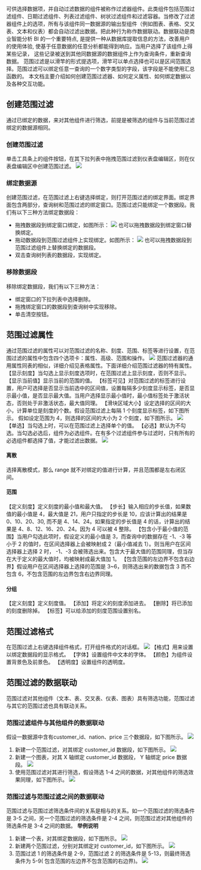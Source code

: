 可供选择数据项，并自动过滤数据的组件被称作过滤器组件。此类组件包括范围过滤组件、日期过滤组件、列表过滤组件、树状过滤组件和过滤容器。当修改了过滤器组件上的选项，所有与该组件同一数据源的输出型组件（例如图表、表格、交叉表、文本和仪表）都会自动过滤出数据。把此种行为称作数据联动。数据联动是商业智能分析 BI 的一个重要特点, 是提供一种从数据库提取信息的方法，改善用户的使用体验, 使基于任意数据的任意分析都能得到响应。当用户选择了该组件上得某些记录， 这些记录被送到其他同数据源的数据组件上作为查询条件，重新查询数据。
范围过滤是以滑竿的形式提选项，滑竿可以单点选择也可以是区间范围选择。范围过滤可以绑定任意一查询的一个数字类型的字段，该字段是不能使用汇总函数的。
本文档主要介绍如何创建范围过滤器、如何定义属性、如何绑定数据以及各种交互功能。
## 创建范围过滤
通过已绑定的数据，来对其他组件进行筛选，前提是被筛选的组件与当前范围过滤绑定的数据源相同。
### 创建范围过滤
单击工具条上的组件按钮，在其下拉列表中拖拽范围过滤到仪表盘编辑区，则在仪表盘编辑区中创建范围过滤。
![](http://imgcache.tce.fsphere.cn/static/mc.qcloudimg.com/static/img/60932eb5281550983cfc1234d5dcbead/image.png)
### 绑定数据源
创建范围过滤，在范围过滤上右键选择绑定，则打开范围过滤的绑定界面。绑定界面包含两部分，查询树和范围过滤的绑定窗口。范围过滤只能绑定一个数据段。我们有以下三种方法绑定数据段：
* 拖拽数据段到绑定窗口绑定，如图所示：
![](http://imgcache.tce.fsphere.cn/static/mc.qcloudimg.com/static/img/ce14d54263606ad47958a6ba0ef30436/image.png)
也可以拖拽数据段到绑定窗口替换绑定。
* 拖动数据段到范围过滤组件上实现绑定。如图所示：
![](http://imgcache.tce.fsphere.cn/static/mc.qcloudimg.com/static/img/c90bce612c9b2199eb27265b445008cd/image.png)
也可以拖拽数据段到范围过滤组件上替换绑定的数据段。
* 双击查询树列表的数据段，实现绑定。

### 移除数据段
移除绑定数据段，我们有以下三种方法：
* 绑定窗口的下拉列表中选择删除。
* 拖拽绑定窗口的数据段到查询树中实现移除。
* 单击清空按钮。

## 范围过滤属性
通过范围过滤的属性可以对范围过滤的名称、刻度、范围、标签等进行设置，在范围过滤的属性中包含四个选项卡：属性、高级、范围和操作。
![](http://imgcache.tce.fsphere.cn/static/mc.qcloudimg.com/static/img/131d9d144a824a2a58cf0965a8ef679c/image.png)
范围过滤器的通用属性同表的相似，详细介绍见表格属性。下面详细介绍范围过滤器的特有属性。
【显示刻度】当勾选上显示刻度选项时，在范围过滤上显示刻度，否则不显示。
【显示当前值】显示当前的范围的值。
【标签可见】对范围过滤的标签进行设置，用户可选择是否显示当前选中的区间值，设置每隔多少刻度显示标签，是否显示最小值，是否显示最大值。当用户选择显示最小值时，最小值标签处于激活状态，否则处于非激活状态，最大值同理。
【滑块区域大小】设定选择的区间的大小，计算单位是刻度的个数。假设范围过滤上每隔 1 个刻度显示标签，如下图所示。
假如设定范围为 4，则选择的区间的大小为 2 个刻度，如下图所示。
![](http://imgcache.tce.fsphere.cn/static/mc.qcloudimg.com/static/img/a4b80d6c2a5209708874bb00e3eb88e9/image.png)
【单选】当勾选上时，可以在范围过滤上选择单个的值。
【必选】默认为不勾选。当勾选必选后，组件为必选组件。在有多个过滤组件参与过滤时，只有所有的必选组件都选择了值，才能过滤出数据。
![](http://imgcache.tce.fsphere.cn/static/mc.qcloudimg.com/static/img/55e8bfbc0bf0c9f8d5bbc58aa7104820/image.png)
#### 离散
选择离散模式，那么 range 就不对绑定的值进行计算，并且范围都是左右闭区间。
#### 范围
【定义刻度】定义刻度的最小值和最大值。
【步长】输入相应的步长值，如果数值的最小值是 4，最大值是 21，用户只指定的步长是 10，应该计算出的结果是 0、10、20、30, 而不是 4、14、24。如果指定的步长值是 4 的话，计算出的结果是 4、8、12、16、20、24。因为 4 可以被 4 整除。
【包含小于最小值的范围】当用户勾选此项时，假设定义的最小值是 3，而查询中的数据存在 -1、-3 等小于 2 的值时，在区间选择器上会被映射成 2（最小值减去 1）。则当用户在区间选择器上选择 2 时， -1、-3 会被筛选出来。包含大于最大值的范围同理，但当存在大于定义的最大值时，均被映射成最大值加 1。
【包含范围的左边界不包含右边界】假设用户在区间选择器上选择的范围是 3~6，则筛选出来的数据包含 3 而不包含 6，不包含范围的左边界包含右边界同理。
#### 分组
【定义刻度】定义刻度值。
【添加】将定义的刻度添加进去。
【删除】将已添加的刻度删除掉。
【标签】可以给添加的刻度范围设置别名。

## 范围过滤格式
在范围过滤上右键选择组件格式，打开组件格式的对话框。
![](http://imgcache.tce.fsphere.cn/static/mc.qcloudimg.com/static/img/abb28d6b144a2125fa69be3cf4ab7f15/image.png)
【格式】用来设置以绑定数据段的显示格式。
【字体】设置组件中文本的字体。
【颜色】为组件设置背景色及前景色。
【透明度】设置组件的透明度。

## 范围过滤的数据联动
范围过滤对其他组件（文本、表、交叉表、仪表、图表）具有筛选功能，范围过滤与其它的范围过滤也具有联动关系。
### 范围过滤组件与其他组件的数据联动
假设一数据源中含有customer_id、nation、price 三个数据段，如下图所示。
![](https:http://imgcache.tce.fsphere.cn/static/mc.qcloudimg.com/static/img/23a65de036b27d7fcd51bbc37193a281/image.png)
1. 新建一个范围过滤，对其绑定 customer\_id 数据段，如下图所示。
![](http://imgcache.tce.fsphere.cn/static/mc.qcloudimg.com/static/img/91173a58607735d5872174391e24bb43/image.png)
2. 新建一个图表，对其 X 轴绑定 customer\_id 数据段， Y 轴绑定 price 数据段。
![](http://imgcache.tce.fsphere.cn/static/mc.qcloudimg.com/static/img/586b6401ae5c3a243e1ef813003e9971/image.png)
3. 使用范围过滤对其进行筛选，假设筛选 1-4 之间的数据，对其他组件的筛选效果同理，如下图所示。
![](http://imgcache.tce.fsphere.cn/static/mc.qcloudimg.com/static/img/478412ef29c1ee249576a5f4f1244bb1/image.png)

### 范围过滤与范围过滤之间的数据联动
范围过滤与范围过滤筛选条件间的关系是相与的关系。如一个范围过滤的筛选条件是 3-5 之间，另一个范围过滤的筛选条件是 2-4 之间，则范围过滤对其他组件的筛选条件是 3-4 之间的数据。
**举例说明**
1. 新建一个表，对其绑定数据段，如下图所示。
![](https:http://imgcache.tce.fsphere.cn/static/mc.qcloudimg.com/static/img/23a65de036b27d7fcd51bbc37193a281/image.png)
2. 新建两个范围过滤，分别对其绑定对 customer_id，如下图所示。
![](http://imgcache.tce.fsphere.cn/static/mc.qcloudimg.com/static/img/492260a980d5a48594790675bf1a3d03/image.png)
3. 范围过滤 1 的筛选条件是 2-9，范围过滤 2 的筛选条件是 5-13，则最终筛选条件为 5-9( 包含范围的左边界不包含范围的右边界)。
![](http://imgcache.tce.fsphere.cn/static/mc.qcloudimg.com/static/img/39a28e7efe039ada23debd7dc828290f/image.png)
